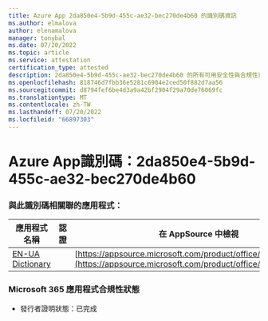 ```yaml
---
title: Azure App 2da850e4-5b9d-455c-ae32-bec270de4b60 的識別碼資訊
ms.author: elmalova
author: elenamalova
manager: tonybal
ms.date: 07/20/2022
ms.topic: article
ms.service: attestation
certification_type: attested
description: 2da850e4-5b9d-455c-ae32-bec270de4b60 的所有可用安全性與合規性資訊。
ms.openlocfilehash: 818746d7fbb36e5281c6904e2ced50f882d7aa56
ms.sourcegitcommit: d8794fef6be4d3a9a42bf2904f29a70de76069fc
ms.translationtype: MT
ms.contentlocale: zh-TW
ms.lasthandoff: 07/20/2022
ms.locfileid: "66897303"
---
```

# <a name="azure-app-id-2da850e4-5b9d-455c-ae32-bec270de4b60"></a>Azure App識別碼：2da850e4-5b9d-455c-ae32-bec270de4b60


### <a name="apps-associated-with-this-id"></a>與此識別碼相關聯的應用程式：
| **應用程式名稱** | **認證** | **在 AppSource 中檢視** |
|--------------|---------------|-----------------------|
| [EN-UA Dictionary](../forward/WA200004310.md) |  | [https://appsource.microsoft.com/product/office/WA200004310](https://appsource.microsoft.com/product/office/WA200004310) |

### <a name="microsoft-365-app-compliance-status"></a>Microsoft 365 應用程式合規性狀態
- 發行者證明狀態：已完成
